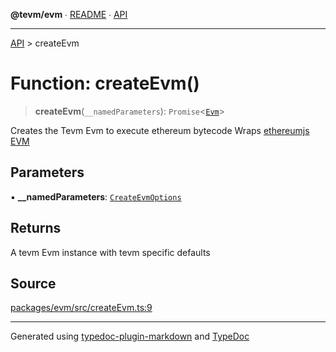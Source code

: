 **@tevm/evm** ∙ [README](../README.md) ∙ [API](../API.md)

***

[API](../API.md) > createEvm

# Function: createEvm()

> **createEvm**(`__namedParameters`): `Promise`\<[`Evm`](../classes/Evm.md)\>

Creates the Tevm Evm to execute ethereum bytecode
Wraps [ethereumjs EVM](https://github.com/ethereumjs/ethereumjs-monorepo/tree/master/packages/evm)

## Parameters

▪ **\_\_namedParameters**: [`CreateEvmOptions`](../type-aliases/CreateEvmOptions.md)

## Returns

A tevm Evm instance with tevm specific defaults

## Source

[packages/evm/src/createEvm.ts:9](https://github.com/evmts/tevm-monorepo/blob/main/packages/evm/src/createEvm.ts#L9)

***
Generated using [typedoc-plugin-markdown](https://www.npmjs.com/package/typedoc-plugin-markdown) and [TypeDoc](https://typedoc.org/)
